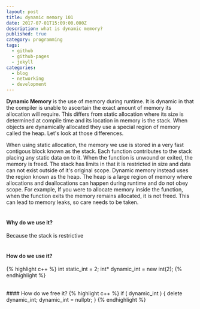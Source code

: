 ```yaml
---
layout: post
title: dynamic memory 101
date: 2017-07-01T15:09:00.000Z
description: what is dynamic memory?
published: true
category: programming
tags:
  - github
  - github-pages
  - jekyll
categories:
  - blog
  - networking
  - development
---
```

**Dynamic Memory** is the use of memory during runtime. It is dynamic in that the compiler is unable to ascertain the exact amount of memory its allocation will require. This differs from static allocation where its size is determined at compile time and its location in memory is the stack. When objects are dynamically allocated they use a special region of memory called the heap. Let's look at those differences. 

When using static allocation, the memory we use is stored in a very fast contigous block known as the stack. Each function contributes to the stack placing any static data on to it. When the function is unwound or exited, the memory is freed. The stack has limits in that it is restricted in size and data can not exist outside of it's original scope. Dynamic memory instead uses the region known as the heap. The heap is a large region of memory where allocations and deallocations can happen during runtime and do not obey scope. For example, If you were to allocate memory inside the function, when the function exits the memory remains allocated, it is not freed. This can lead to memory leaks, so care needs to be taken. <br/> <br/>

#### Why do we use it?
Because the stack is restrictive  <br/> <br/>

#### How do we use it?
{% highlight c++ %}
int  static_int  = 2;
int* dynamic_int = new int(2);
{% endhighlight %}

<br/>
#### How do we free it?
{% highlight c++ %}
if ( dynamic_int )
{ 
  delete dynamic_int;
  dynamic_int = nullptr;
}
{% endhighlight %}

